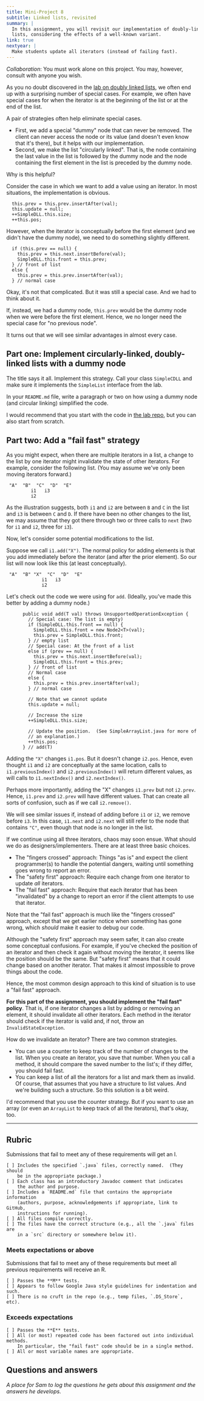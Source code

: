 ```yaml
---
title: Mini-Project 8
subtitle: Linked lists, revisited
summary: |
  In this assignment, you will revisit our implementation of doubly-linked
  lists, considering the effects of a well-known variant.
link: true
nextyear: |
  Make students update all iterators (instead of failing fast).
---
```

*Collaboration*: You must work alone on this project. You may, however, consult with anyone you wish.

As you no doubt discovered in the [lab on doubly linked lists](../labs/doubly-linked-lists), we often end up with a surprising number of special cases. For example, we often have special cases for when the iterator is at the beginning of the list or at the end of the list.

A pair of strategies often help eliminate special cases.

* First, we add a special "dummy" node that can never be removed. The client can never access the node or its value (and doesn't even know that it's there), but it helps with our implementation.
* Second, we make the list "circularly linked". That is, the node containing the last value in the list is followed by the dummy node and the node containing the first element in the list is preceded by the dummy node.

Why is this helpful?

Consider the case in which we want to add a value using an iterator. In most situations, the implementation is obvious.

```
  this.prev = this.prev.insertAfter(val);
  this.update = null;
  ++SimpleDLL.this.size;
  ++this.pos;
```

However, when the iterator is conceptually before the first element (and we didn't have the dummy node), we need to do something slightly different.

```
  if (this.prev == null) {
    this.prev = this.next.insertBefore(val);
    SimpleDLL.this.front = this.prev;
  } // front of list
  else {
    this.prev = this.prev.insertAfter(val);
  } // normal case
```

Okay, it's not that complicated. But it was still a special case. And we had to think about it.

If, instead, we had a dummy node, `this.prev` would be the dummy node when we were before the first element. Hence, we no longer need the special case for "no previous node".

It turns out that we will see similar advantages in almost every case.

Part one: Implement circularly-linked, doubly-linked lists with a dummy node
----------------------------------------------------------------------------

The title says it all. Implement this strategy. Call your class `SimpleCDLL` and make sure it implements the `SimpleList` interface from the lab.

In your `README.md` file, write a paragraph or two on how using a dummy node (and circular linking) simplified the code.

I would recommend that you start with the code in [the lab repo](https://github.com/Grinnell-CSC207/lab-linked-lists), but you can also start from scratch.

Part two: Add a "fail fast" strategy
------------------------------------

As you might expect, when there are multiple iterators in a list, a change to the list by one iterator might invalidate the state of other iterators. For example, consider the following list. (You may assume we've only been moving iterators forward.)


```  
 "A"  "B"  "C"  "D"  "E"
         i1   i3
         i2
```

As the illustration suggests, both `i1` and `i2` are between `B` and `C` in the list and `i3` is between `C` and `D`. If there have been no other changes to the list, we may assume that they got there through two or three calls to `next` (two for `i1` and `i2`, three for `i3`).

Now, let's consider some potential modifications to the list.

Suppose we call `i1.add("X")`. The normal policy for adding elements is that you add immediately before the iterator (and after the prior element). So our list will now look like this (at least conceptually).

```  
 "A"  "B" "X"  "C"  "D"  "E"
             i1   i3
             i2
```

Let's check out the code we were using for `add`. (Ideally, you've made this better by adding a dummy node.)

```
      public void add(T val) throws UnsupportedOperationException {
        // Special case: The list is empty)
        if (SimpleDLL.this.front == null) {
          SimpleDLL.this.front = new Node2<T>(val);
          this.prev = SimpleDLL.this.front;
        } // empty list
        // Special case: At the front of a list
        else if (prev == null) {
          this.prev = this.next.insertBefore(val);
          SimpleDLL.this.front = this.prev;
        } // front of list
        // Normal case
        else {
          this.prev = this.prev.insertAfter(val);
        } // normal case

        // Note that we cannot update
        this.update = null;

        // Increase the size
        ++SimpleDLL.this.size;

        // Update the position.  (See SimpleArrayList.java for more of
        // an explanation.)
        ++this.pos;
      } // add(T)
```

Adding the `"X"` changes `i1.pos`. But it doesn't change `i2.pos`. Hence, even thought `i1` and `i2` are conceptually at the same location, calls to `i1.previousIndex()` and `i2.previousIndex()` will return different values, as will calls to `i1.nextIndex()` and `i2.nextIndex()`.

Perhaps more importantly, adding the "X" changes `i1.prev` but not `i2.prev`. Hence, `i1.prev` and `i2.prev` will have different values. That can create all sorts of confusion, such as if we call `i2.remove()`.

We will see similar issues if, instead of adding before `i1` or `i2`, we remove before `i3`. In this case, `i1.next` and `i2.next` will still refer to the node that contains `"C"`, even though that node is no longer in the list.

If we continue using all three iterators, chaos may soon ensue. What should we do as designers/implementers. There are at least three basic choices.

* The "fingers crossed" approach: Things "as is" and expect the client programmer(s) to handle the potential dangers, waiting until something goes wrong to report an error.
* The "safety first" approach: Require each change from one iterator to update *all* iterators.
* The "fail fast" approach: Require that each iterator that has been "invalidated" by a change to report an error if the client attempts to use that iterator.

Note that the "fail fast" approach is much like the "fingers crossed" approach, except that we get earlier notice when something has gone wrong, which _should_ make it easier to debug our code.

Although the "safety first" approach may seem safer, it can also create some conceptual confusions. For example, if you've checked the position of an iterator and then check it again without moving the iterator, it seems like the position should be the same. But "safety first" means that it could change based on another iterator. That makes it almost impossible to prove things about the code.

Hence, the most common design approach to this kind of situation is to use a "fail fast" approach.

**For this part of the assignment, you should implement the "fail fast" policy**. That is, if one iterator changes a list by adding or removing an element, it should invalidate all other iterators. Each method in the iterator should check if the iterator is valid and, if not, throw an `InvalidStateException`.

How do we invalidate an iterator? There are two common strategies. 

* You can use a counter to keep track of the number of changes to the list. When you create an iterator, you save that number. When you call a method, it should compare the saved number to the list's; if they differ, you should fail fast.
* You can keep a list of all the iterators for a list and mark them as invalid. Of course, that assumes that you have a structure to list values. And we're building such a structure. So this solution is a bit weird.

I'd recommend that you use the counter strategy. But if you want to use an array (or even an `ArrayList` to keep track of all the iterators), that's okay, too.

---

## Rubric

Submissions that fail to meet any of these requirements will get an I.

```
[ ] Includes the specified `.java` files, correctly named.  (They should
    be in the appropriate package.)
[ ] Each class has an introductory Javadoc comment that indicates
    the author and purpose. 
[ ] Includes a `README.md` file that contains the appropriate information 
    (authors, purpose, acknowledgements if appropriate, link to GitHub,
    instructions for running).
[ ] All files compile correctly.
[ ] The files have the correct structure (e.g., all the `.java` files are
    in a `src` directory or somewhere below it).
```

### Meets expectations or above

Submissions that fail to meet any of these requirements but meet all
previous requirements will receive an R.

```
[ ] Passes the **M** tests.
[ ] Appears to follow Google Java style guidelines for indentation and such.
[ ] There is no cruft in the repo (e.g., temp files, `.DS_Store`, etc).
```

### Exceeds expectations

```
[ ] Passes the **E** tests.
[ ] All (or most) repeated code has been factored out into individual methods.
    In particular, the "fail fast" code should be in a single method.
[ ] All or most variable names are appropriate.
```

## Questions and answers

_A place for Sam to log the questions he gets about this assignment and
the answers he develops._

